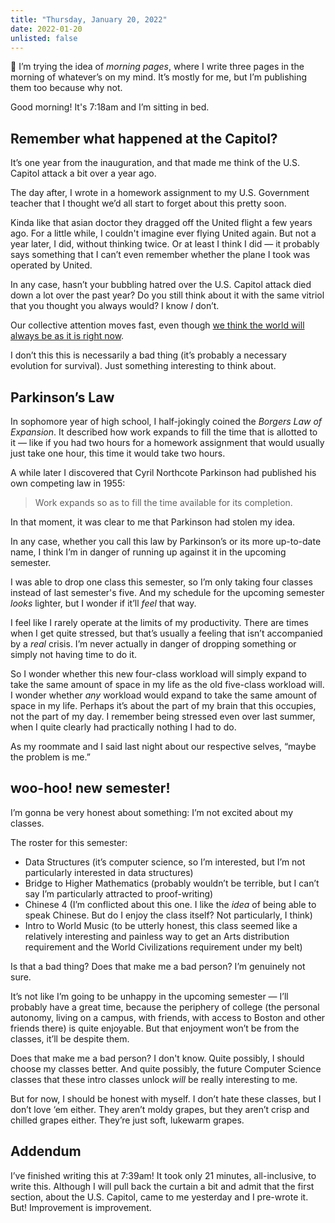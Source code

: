 ```yaml
---
title: "Thursday, January 20, 2022"
date: 2022-01-20
unlisted: false
---
```


👋 I’m trying the idea of _morning pages_, where I write three pages in the morning of whatever’s on my mind. It’s mostly for me, but I’m publishing them too because why not.

Good morning! It's 7:18am and I’m sitting in bed.

## Remember what happened at the Capitol?

It’s one year from the inauguration, and that made me think of the U.S. Capitol attack a bit over a year ago.

The day after, I wrote in a homework assignment to my U.S. Government teacher that I thought we’d all start to forget about this pretty soon.

Kinda like that asian doctor they dragged off the United flight a few years ago. For a little while, I couldn't imagine ever flying United again. But not a year later, I did, without thinking twice. Or at least I think I did — it probably says something that I can’t even remember whether the plane I took was operated by United.

In any case, hasn’t your bubbling hatred over the U.S. Capitol attack died down a lot over the past year? Do you still think about it with the same vitriol that you thought you always would? I know _I_ don’t.

Our collective attention moves fast, even though [we think the world will always be as it is right now](https://benborgers.com/posts/2022-01-18/#i-can%E2%80%99t-imagine-what-i-felt-like-before).

I don’t this this is necessarily a bad thing (it’s probably a necessary evolution for survival). Just something interesting to think about.

## Parkinson’s Law

In sophomore year of high school, I half-jokingly coined the _Borgers Law of Expansion_. It described how work expands to fill the time that is allotted to it — like if you had two hours for a homework assignment that would usually just take one hour, this time it would take two hours.

A while later I discovered that Cyril Northcote Parkinson had published his own competing law in 1955:

> Work expands so as to fill the time available for its completion.

In that moment, it was clear to me that Parkinson had stolen my idea.

In any case, whether you call this law by Parkinson’s or its more up-to-date name, I think I’m in danger of running up against it in the upcoming semester.

I was able to drop one class this semester, so I’m only taking four classes instead of last semester's five. And my schedule for the upcoming semester _looks_ lighter, but I wonder if it’ll _feel_ that way.

I feel like I rarely operate at the limits of my productivity. There are times when I get quite stressed, but that’s usually a feeling that isn’t accompanied by a _real_ crisis. I’m never actually in danger of dropping something or simply not having time to do it.

So I wonder whether this new four-class workload will simply expand to take the same amount of space in my life as the old five-class workload will. I wonder whether _any_ workload would expand to take the same amount of space in my life. Perhaps it’s about the part of my brain that this occupies, not the part of my day. I remember being stressed even over last summer, when I quite clearly had practically nothing I had to do.

As my roommate and I said last night about our respective selves, “maybe the problem is me.”

## woo-hoo! new semester!

I’m gonna be very honest about something: I’m not excited about my classes.

The roster for this semester:

- Data Structures (it’s computer science, so I’m interested, but I’m not particularly interested in data structures)
- Bridge to Higher Mathematics (probably wouldn’t be terrible, but I can’t say I’m particularly attracted to proof-writing)
- Chinese 4 (I’m conflicted about this one. I like the _idea_ of being able to speak Chinese. But do I enjoy the class itself? Not particularly, I think)
- Intro to World Music (to be utterly honest, this class seemed like a relatively interesting and painless way to get an Arts distribution requirement and the World Civilizations requirement under my belt)

Is that a bad thing? Does that make me a bad person? I’m genuinely not sure.

It’s not like I’m going to be unhappy in the upcoming semester — I’ll probably have a great time, because the periphery of college (the personal autonomy, living on a campus, with friends, with access to Boston and other friends there) is quite enjoyable. But that enjoyment won’t be from the classes, it’ll be despite them.

Does that make me a bad person? I don't know. Quite possibly, I should choose my classes better. And quite possibly, the future Computer Science classes that these intro classes unlock _will_ be really interesting to me.

But for now, I should be honest with myself. I don’t hate these classes, but I don’t love ‘em either. They aren’t moldy grapes, but they aren’t crisp and chilled grapes either. They’re just soft, lukewarm grapes.

## Addendum

I’ve finished writing this at 7:39am! It took only 21 minutes, all-inclusive, to write this. Although I will pull back the curtain a bit and admit that the first section, about the U.S. Capitol, came to me yesterday and I pre-wrote it. But! Improvement is improvement.
